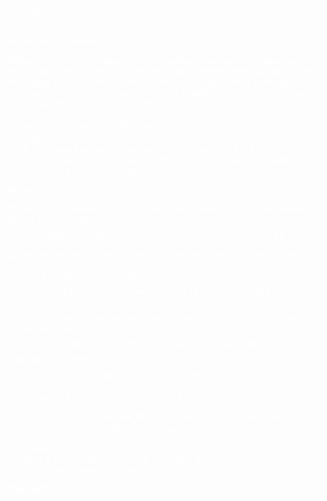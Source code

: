 <font color = "white">

Jack Beautz  
jpb375  

#Math 4420 Homework 1

##Exercise 1
Take the edges of K 7 as points of an incidence structure.
The blocks are to be all sets of five edges of these three types: (a)
‘claws’ with five edges incident with a common vertex, (b) edge sets
of pentagon subgraphs, and $(c)$ five edges that form a triangle and
two disjoint edges. Show that this is an $S_3(3, 5, 21)$ design.

$K_7$ has ${7(7-1)\over 2} = 21$ edges. Hence, there are $v = 21$ points in $P$ to consider.  
Each block has 5 edges so the cardinality of each block is $k=5$.  
There are 3 types of 5-edge blocks. Hence, any 3-subset is contained in exactly $\lambda = 3$ possible 5-subsets.    


##Exercise 2

##Exercise 3
Theorem 19.3 of the text states Given $i\in [0,t]$, the number of blocks incident with all the points of an $i$-subset $I$ of $P$ is
$$b_i = \lambda{{v-i\choose t-i}\over {k-i\choose t-i}}$$

$b_i$ must be an integer value so there is a division constraint on the design.

For $S(3,6,v)$, the expression becomes
$$b_i = {{v-i\choose 3-i}\over {6-i\choose 3-i}}$$
For $i\in [0,3]$.  
Setting $i = 1$ we find the following expression must be restricted to take on an integer value.
$$b_1 = {{v-1\choose 2}\over {5\choose 2}}$$
Simplifying we find
$$b_1 = {(v-1)(v-2)\over 20}$$

20 has a prime factorization of $20 = 2^2\cdot 5$.

Let $V = (v-1)(v-2)$ such that the design exists.
$V$ must have a prime factorization which includes $2^2\cdot 5$ because 20 divides V.

The value of $v$ in general will not produce a $V$ which 20 divides. In order to produce a $V$ with factors $2^2$  and $3$, $v = 20x + 6$ or $v = 20x + 2$. In this way only 20 is guaranteed to divide $V$.









***THE END***
